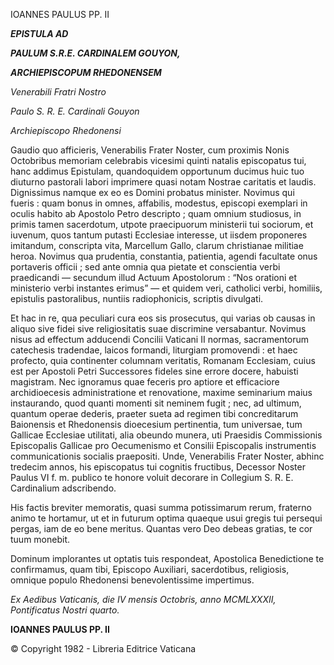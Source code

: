 IOANNES PAULUS PP. II

***EPISTULA AD***

***PAULUM S.R.E. CARDINALEM GOUYON,***

***ARCHIEPISCOPUM RHEDONENSEM***

*Venerabili Fratri Nostro*

*Paulo S. R. E. Cardinali Gouyon*

*Archiepiscopo Rhedonensi*

Gaudio quo afficieris, Venerabilis Frater Noster, cum proximis Nonis Octobribus memoriam celebrabis vicesimi quinti natalis episcopatus tui, hanc addimus Epistulam, quandoquidem opportunum ducimus huic tuo diuturno pastorali labori imprimere quasi notam Nostrae caritatis et laudis. Dignissimus namque ex eo es Domini probatus minister. Novimus qui fueris : quam bonus in omnes, affabilis, modestus, episcopi exemplari in oculis habito ab Apostolo Petro descripto ; quam omnium studiosus, in primis tamen sacerdotum, utpote praecipuorum ministerii tui sociorum, et iuvenum, quos tantum putasti Ecclesiae interesse, ut iisdem proponeres imitandum, conscripta vita, Marcellum Gallo, clarum christianae militiae heroa. Novimus qua prudentia, constantia, patientia, agendi facultate onus portaveris officii ; sed ante omnia qua pietate et conscientia verbi praedicandi — secundum illud Actuum Apostolorum : “Nos orationi et ministerio verbi instantes erimus” — et quidem veri, catholici verbi, homiliis, epistulis pastoralibus, nuntiis radiophonicis, scriptis divulgati.

Et hac in re, qua peculiari cura eos sis prosecutus, qui varias ob causas in aliquo sive fidei sive religiositatis suae discrimine versabantur. Novimus nisus ad effectum adducendi Concilii Vaticani II normas, sacramentorum catechesis tradendae, laicos formandi, liturgiam promovendi : et haec profecto, quia continenter columnam veritatis, Romanam Ecclesiam, cuius est per Apostoli Petri Successores fideles sine errore docere, habuisti magistram. Nec ignoramus quae feceris pro aptiore et efficaciore archidioecesis administratione et renovatione, maxime seminarium maius instaurando, quod quanti momenti sit neminem fugit ; nec, ad ultimum, quantum operae dederis, praeter sueta ad regimen tibi concreditarum Baionensis et Rhedonensis dioecesium pertinentia, tum universae, tum Gallicae Ecclesiae utilitati, alia obeundo munera, uti Praesidis Commissionis Episcopalis Gallicae pro Oecumenismo et Consilii Episcopalis instrumentis communicationis socialis praepositi. Unde, Venerabilis Frater Noster, abhinc tredecim annos, his episcopatus tui cognitis fructibus, Decessor Noster Paulus VI f. m. publico te honore voluit decorare in Collegium S. R. E. Cardinalium adscribendo.

His factis breviter memoratis, quasi summa potissimarum rerum, fraterno animo te hortamur, ut et in futurum optima quaeque usui gregis tui persequi pergas, iam de eo bene meritus. Quantas vero Deo debeas gratias, te cor tuum monebit.

Dominum implorantes ut optatis tuis respondeat, Apostolica Benedictione te confirmamus, quam tibi, Episcopo Auxiliari, sacerdotibus, religiosis, omnique populo Rhedonensi benevolentissime impertimus.

*Ex Aedibus Vaticanis, die IV mensis Octobris, anno MCMLXXXII, Pontificatus Nostri quarto.*

**IOANNES PAULUS PP. II**

© Copyright 1982 - Libreria Editrice Vaticana